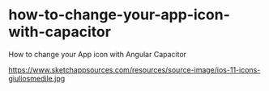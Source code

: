 # how-to-change-your-app-icon-with-capacitor
How to change your App icon with Angular Capacitor

https://www.sketchappsources.com/resources/source-image/ios-11-icons-giuliosmedile.jpg

